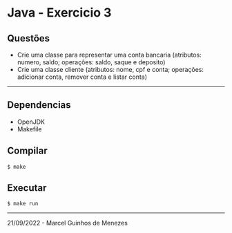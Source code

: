 # Java - Exercicio 3

## Questões
* Crie uma classe para representar uma conta bancaria (atributos:
numero, saldo; operações: saldo, saque e deposito)
* Crie uma classe cliente (atributos: nome, cpf e conta; operações:
adicionar conta, remover conta e listar conta)
---

## Dependencias
* OpenJDK
* Makefile

## Compilar
```
$ make
```

## Executar
```
$ make run
```

---

21/09/2022 - Marcel Guinhos de Menezes